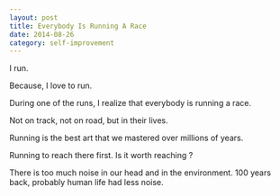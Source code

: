 ```yaml
---
layout: post
title: Everybody Is Running A Race
date: 2014-08-26
category: self-improvement
---
```


I run.

Because, I love to run.

During one of the runs, I realize that everybody is running a race.

Not on track, not on road, but in their lives.

Running is the best art that we mastered over millions of years.

Running to reach there first. Is it worth reaching ?

There is too much noise in our head and in the environment. 100 years back, probably human life had less noise.

